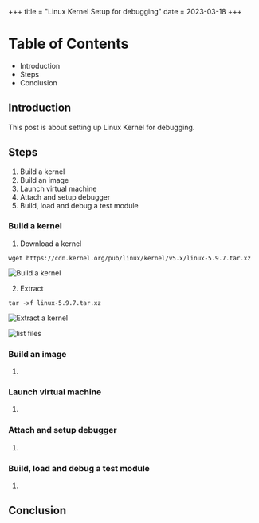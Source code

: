 +++
title = "Linux Kernel Setup for debugging"
date = 2023-03-18
+++

# Table of Contents

- Introduction
- Steps
- Conclusion

## Introduction

This post is about setting up Linux Kernel for debugging.

## Steps

1. Build a kernel
2. Build an image
3. Launch virtual machine
4. Attach and setup debugger
5. Build, load and debug a test module

### Build a kernel

1. Download a kernel

```
wget https://cdn.kernel.org/pub/linux/kernel/v5.x/linux-5.9.7.tar.xz
```

![Build a kernel](/image1.png)

2. Extract

```
tar -xf linux-5.9.7.tar.xz
```
![Extract a kernel](/image2.png)

![list files](/image3.png)

### Build an image

1. 

### Launch virtual machine

1.

### Attach and setup debugger

1.

### Build, load and debug a test module

1. 

## Conclusion